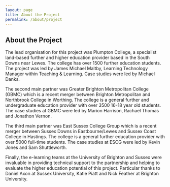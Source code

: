 ```yaml
---
layout: page
title: About the Project
permalink: /about/project
---
```


## About the Project

The lead organisation for this project was Plumpton College, a specialist land-based further and higher education provider based in the South Downs near Lewes. The college has over 1500 further education students. The project was led by James Michael Maltby, Learning Technology Manager within Teaching & Learning. Case studies were led by Michael Danks.

The second main partner was Greater Brighton Metropolitan College (GBMC) which is a recent merger between Brighton Metropolitan and Northbrook College in Worthing. The college is a general further and undergraduate education provider with over 3500 16-18 year old students. The case studies at GBMC were led by Marion Harrison, Rachael Thomas and Jonathon Vernon.

The third main partner was East Sussex College Group which is a recent merger between Sussex Downs in Eastbourne/Lewes and Sussex Coast College in Hastings. The college is a general further education provider with over 5000 full-time students. The case studies at ESCG were led by Kevin Jones and Sam Shuttleworth.

Finally, the e-learning teams at the University of Brighton and Sussex were invaluable in providing technical support to the partnership and helping to evaluate the higher education potential of this project. Particular thanks to Daniel Axon at Sussex University, Katie Piatt and Nick Feather at Brighton University.
